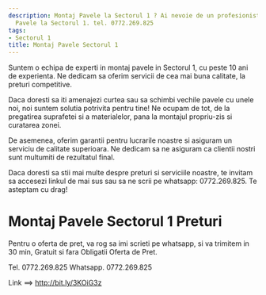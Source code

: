 ```yaml
---
description: Montaj Pavele la Sectorul 1 ? Ai nevoie de un profesionist in Montaj
  Pavele la Sectorul 1. tel. 0772.269.825
tags:
- Sectorul 1
title: Montaj Pavele Sectorul 1
---
```




Suntem o echipa de experti in montaj pavele in Sectorul 1, cu peste 10 ani de experienta. Ne dedicam sa oferim servicii de cea mai buna calitate, la preturi competitive.

Daca doresti sa iti amenajezi curtea sau sa schimbi vechile pavele cu unele noi, noi suntem solutia potrivita pentru tine! Ne ocupam de tot, de la pregatirea suprafetei si a materialelor, pana la montajul propriu-zis si curatarea zonei.

De asemenea, oferim garantii pentru lucrarile noastre si asiguram un serviciu de calitate superioara. Ne dedicam sa ne asiguram ca clientii nostri sunt multumiti de rezultatul final.

Daca doresti sa stii mai multe despre preturi si serviciile noastre, te invitam sa accesezi linkul de mai sus sau sa ne scrii pe whatsapp: 0772.269.825. Te asteptam cu drag!

# Montaj Pavele Sectorul 1 Preturi
Pentru o oferta de pret, va rog sa imi scrieti pe whatsapp, si va trimitem in 30 min, Gratuit si fara Obligatii Oferta de Pret.

Tel. 0772.269.825
Whatsapp. 0772.269.825

Link ==> http://bit.ly/3KOiG3z